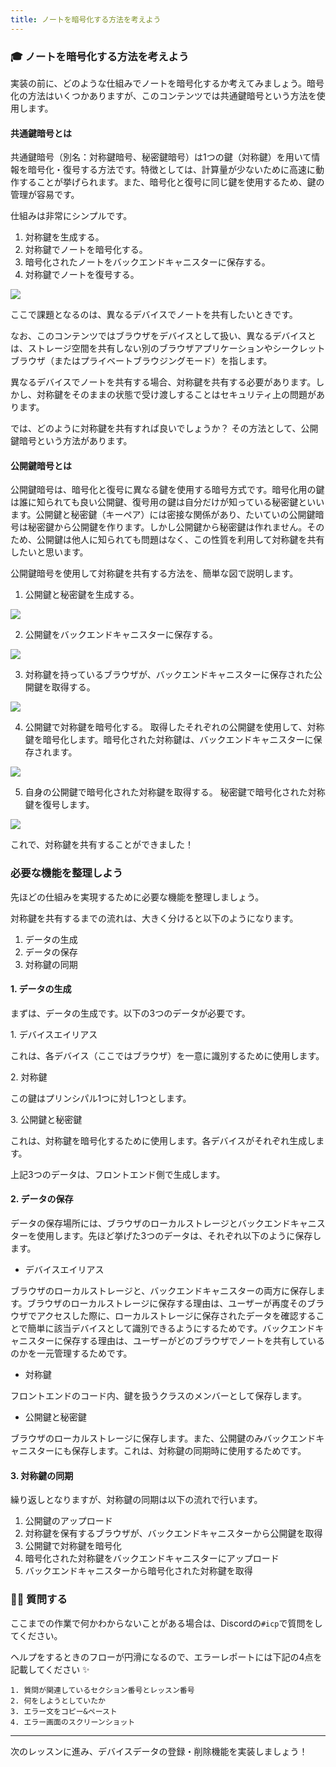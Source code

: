 ```yaml
---
title: ノートを暗号化する方法を考えよう
---
```

### 🎓 ノートを暗号化する方法を考えよう

実装の前に、どのような仕組みでノートを暗号化するか考えてみましょう。暗号化の方法はいくつかありますが、このコンテンツでは共通鍵暗号という方法を使用します。

#### 共通鍵暗号とは

共通鍵暗号（別名：対称鍵暗号、秘密鍵暗号）は1つの鍵（対称鍵）を用いて情報を暗号化・復号する方法です。特徴としては、計算量が少ないために高速に動作することが挙げられます。また、暗号化と復号に同じ鍵を使用するため、鍵の管理が容易です。

仕組みは非常にシンプルです。

1. 対称鍵を生成する。
2. 対称鍵でノートを暗号化する。
3. 暗号化されたノートをバックエンドキャニスターに保存する。
4. 対称鍵でノートを復号する。

![](/images/ICP-Encrypted-Notes/section-2/2_1_1.png)

ここで課題となるのは、異なるデバイスでノートを共有したいときです。

なお、このコンテンツではブラウザをデバイスとして扱い、異なるデバイスとは、ストレージ空間を共有しない別のブラウザアプリケーションやシークレットブラウザ（またはプライベートブラウジングモード）を指します。

異なるデバイスでノートを共有する場合、対称鍵を共有する必要があります。しかし、対称鍵をそのままの状態で受け渡しすることはセキュリティ上の問題があります。

では、どのように対称鍵を共有すれば良いでしょうか？ その方法として、公開鍵暗号という方法があります。

#### 公開鍵暗号とは

公開鍵暗号は、暗号化と復号に異なる鍵を使用する暗号方式です。暗号化用の鍵は誰に知られても良い公開鍵、復号用の鍵は自分だけが知っている秘密鍵といいます。公開鍵と秘密鍵（キーペア）には密接な関係があり、たいていの公開鍵暗号は秘密鍵から公開鍵を作ります。しかし公開鍵から秘密鍵は作れません。そのため、公開鍵は他人に知られても問題はなく、この性質を利用して対称鍵を共有したいと思います。

公開鍵暗号を使用して対称鍵を共有する方法を、簡単な図で説明します。

1. 公開鍵と秘密鍵を生成する。

![](/images/ICP-Encrypted-Notes/section-2/2_1_2.png)

2. 公開鍵をバックエンドキャニスターに保存する。

![](/images/ICP-Encrypted-Notes/section-2/2_1_3.png)

3. 対称鍵を持っているブラウザが、バックエンドキャニスターに保存された公開鍵を取得する。

![](/images/ICP-Encrypted-Notes/section-2/2_1_4.png)

4. 公開鍵で対称鍵を暗号化する。
   取得したそれぞれの公開鍵を使用して、対称鍵を暗号化します。暗号化された対称鍵は、バックエンドキャニスターに保存されます。

![](/images/ICP-Encrypted-Notes/section-2/2_1_5.png)

5. 自身の公開鍵で暗号化された対称鍵を取得する。
   秘密鍵で暗号化された対称鍵を復号します。

![](/images/ICP-Encrypted-Notes/section-2/2_1_6.png)

これで、対称鍵を共有することができました！

### 必要な機能を整理しよう

先ほどの仕組みを実現するために必要な機能を整理しましょう。

対称鍵を共有するまでの流れは、大きく分けると以下のようになります。

1. データの生成
2. データの保存
3. 対称鍵の同期

#### 1. データの生成

まずは、データの生成です。以下の3つのデータが必要です。

1\. デバイスエイリアス

これは、各デバイス（ここではブラウザ）を一意に識別するために使用します。

2\. 対称鍵

この鍵はプリンシパル1つに対し1つとします。

3\. 公開鍵と秘密鍵

これは、対称鍵を暗号化するために使用します。各デバイスがそれぞれ生成します。

上記3つのデータは、フロントエンド側で生成します。

#### 2. データの保存

データの保存場所には、ブラウザのローカルストレージとバックエンドキャニスターを使用します。先ほど挙げた3つのデータは、それぞれ以下のように保存します。

- デバイスエイリアス

ブラウザのローカルストレージと、バックエンドキャニスターの両方に保存します。ブラウザのローカルストレージに保存する理由は、ユーザーが再度そのブラウザでアクセスした際に、ローカルストレージに保存されたデータを確認することで簡単に該当デバイスとして識別できるようにするためです。バックエンドキャニスターに保存する理由は、ユーザーがどのブラウザでノートを共有しているのかを一元管理するためです。

- 対称鍵

フロントエンドのコード内、鍵を扱うクラスのメンバーとして保存します。

- 公開鍵と秘密鍵

ブラウザのローカルストレージに保存します。また、公開鍵のみバックエンドキャニスターにも保存します。これは、対称鍵の同期時に使用するためです。

#### 3. 対称鍵の同期

繰り返しとなりますが、対称鍵の同期は以下の流れで行います。

1. 公開鍵のアップロード
2. 対称鍵を保有するブラウザが、バックエンドキャニスターから公開鍵を取得
3. 公開鍵で対称鍵を暗号化
4. 暗号化された対称鍵をバックエンドキャニスターにアップロード
5. バックエンドキャニスターから暗号化された対称鍵を取得

### 🙋‍♂️ 質問する

ここまでの作業で何かわからないことがある場合は、Discordの`#icp`で質問をしてください。

ヘルプをするときのフローが円滑になるので、エラーレポートには下記の4点を記載してください ✨

```
1. 質問が関連しているセクション番号とレッスン番号
2. 何をしようとしていたか
3. エラー文をコピー&ペースト
4. エラー画面のスクリーンショット
```

---

次のレッスンに進み、デバイスデータの登録・削除機能を実装しましょう！

